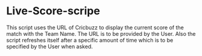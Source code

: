 # Live-Score-scripe
This script uses the URL of Cricbuzz to display the current score of the match with the Team Name. The URL is to be provided by the User. Also the script refreshes itself after a specific amount of time which is to be specified by the User when asked.
